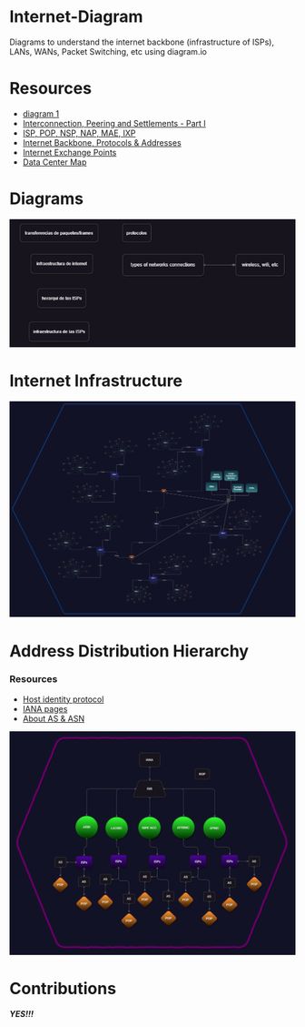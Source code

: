 # Internet-Diagram
Diagrams to understand the internet backbone (infrastructure of ISPs), LANs, WANs, Packet Switching, etc using diagram.io

# Resources
- [diagram 1](https://www.google.com/url?sa=i&url=https%3A%2F%2Fwww.researchgate.net%2Ffigure%2FInternet-Service-Provider-Hierarchy-The-above-diagram-Figure-illusrtates-the-structure_fig2_342330646&psig=AOvVaw1-td-Gr2t1jKCJ9IKFnJbK&ust=1685767095672000&source=images&cd=vfe&ved=0CBMQjhxqFwoTCMCQ6vjho_8CFQAAAAAdAAAAABAj)
- [Interconnection, Peering and Settlements - Part I](https://www.google.com/url?sa=i&url=https%3A%2F%2Fwww.potaroo.net%2Fpapers%2Fipj%2F1999-v2-n1-peering%2Fpeering-1.html&psig=AOvVaw1-td-Gr2t1jKCJ9IKFnJbK&ust=1685767095672000&source=images&cd=vfe&ved=0CBMQjhxqFwoTCMCQ6vjho_8CFQAAAAAdAAAAABA0)
- [ISP, POP, NSP, NAP, MAE, IXP](https://xyznetwork.blogspot.com/2018/08/isp-pop-nsp-nap-mae-ixp.html)
- [Internet Backbone, Protocols & Addresses](https://sites.google.com/site/mrstevensonstechclassroom/home/strand-3-it-systems/3-4-internet/internet-protocols-addresses)
- [Internet Exchange Points](https://www.datacentermap.com/ixps.html)
- [Data Center Map](https://www.datacentermap.com/)

# Diagrams
![diagrams](/Images/diagrams.png)

<!-- # Glossary -->
<!-- ![glosary](/Glossary.png) -->


# Internet Infrastructure
![internet infrastructure](/Images/internet%20backbones.png)

# Address Distribution Hierarchy

### Resources
- [Host identity protocol](https://www.researchgate.net/figure/Address-Distribution-Hierarchy-for-the-Internet_fig1_233893326)
- [IANA pages](https://www.iana.org/numbers)
- [About AS & ASN](https://www.ipxo.com/blog/what-is-asn/)

![Address Distribution Hierarchy](/Address%20Distribution%20Hierarchy.png)
# Contributions
***YES!!!***
